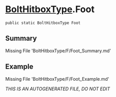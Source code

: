# [BoltHitboxType](Types/BoltHitboxType.md).Foot
`public static BoltHitboxType Foot`
## Summary
Missing File 'BoltHitboxType/F/Foot_Summary.md'
## Example
Missing File 'BoltHitboxType/F/Foot_Example.md'

*THIS IS AN AUTOGENERATED FILE, DO NOT EDIT*
